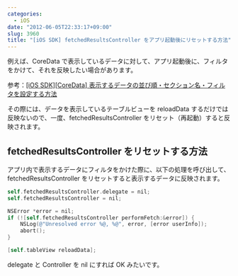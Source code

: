 ```yaml
---
categories:
  - iOS
date: "2012-06-05T22:33:17+09:00"
slug: 3960
title: "[iOS SDK] fetchedResultsController をアプリ起動後にリセットする方法"
---
```


例えば、CoreData で表示しているデータに対して、アプリ起動後に、フィルタをかけて、それを反映したい場合があります。

参考：[[iOS SDK][CoreData] 表示するデータの並び順・セクション名・フィルタを設定する方法](http://rakuishi.com/archives/3922/)

その際には、データを表示しているテーブルビューを reloadData するだけでは反映ないので、一度、fetchedResultsController をリセット（再起動）すると反映されます。

## fetchedResultsController をリセットする方法

アプリ内で表示するデータにフィルタをかけた際に、以下の処理を呼び出して、fetchedResultsController をリセットすると表示するデータに反映されます。

```objective-c
self.fetchedResultsController.delegate = nil;
self.fetchedResultsController = nil;

NSError *error = nil;
if (![self.fetchedResultsController performFetch:&error]) {
    NSLog(@"Unresolved error %@, %@", error, [error userInfo]);
    abort();
}

[self.tableView reloadData];
```

delegate と Controller を nil にすれば OK みたいです。

